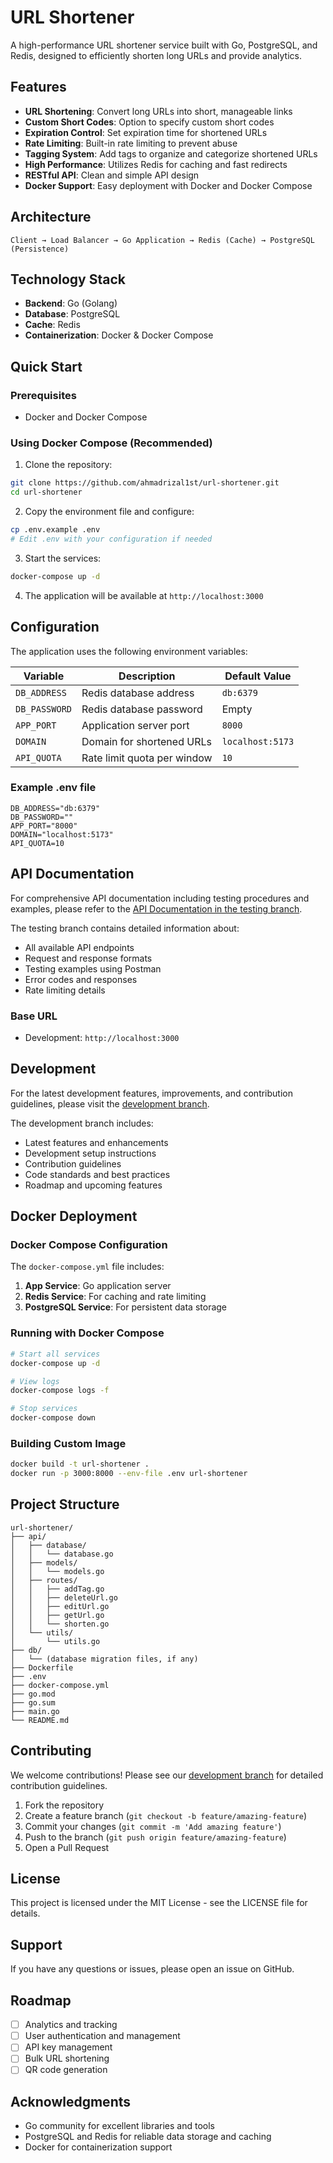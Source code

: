 # URL Shortener

A high-performance URL shortener service built with Go, PostgreSQL, and Redis, designed to efficiently shorten long URLs and provide analytics.

## Features

- **URL Shortening**: Convert long URLs into short, manageable links
- **Custom Short Codes**: Option to specify custom short codes
- **Expiration Control**: Set expiration time for shortened URLs
- **Rate Limiting**: Built-in rate limiting to prevent abuse
- **Tagging System**: Add tags to organize and categorize shortened URLs
- **High Performance**: Utilizes Redis for caching and fast redirects
- **RESTful API**: Clean and simple API design
- **Docker Support**: Easy deployment with Docker and Docker Compose

## Architecture

```
Client → Load Balancer → Go Application → Redis (Cache) → PostgreSQL (Persistence)
```

## Technology Stack

- **Backend**: Go (Golang)
- **Database**: PostgreSQL
- **Cache**: Redis
- **Containerization**: Docker & Docker Compose

## Quick Start

### Prerequisites

- Docker and Docker Compose

### Using Docker Compose (Recommended)

1. Clone the repository:

```bash
git clone https://github.com/ahmadrizal1st/url-shortener.git
cd url-shortener
```

2. Copy the environment file and configure:

```bash
cp .env.example .env
# Edit .env with your configuration if needed
```

3. Start the services:

```bash
docker-compose up -d
```

4. The application will be available at `http://localhost:3000`

## Configuration

The application uses the following environment variables:

| Variable      | Description                 | Default Value    |
| ------------- | --------------------------- | ---------------- |
| `DB_ADDRESS`  | Redis database address      | `db:6379`        |
| `DB_PASSWORD` | Redis database password     | Empty            |
| `APP_PORT`    | Application server port     | `8000`           |
| `DOMAIN`      | Domain for shortened URLs   | `localhost:5173` |
| `API_QUOTA`   | Rate limit quota per window | `10`             |

### Example .env file

```env
DB_ADDRESS="db:6379"
DB_PASSWORD=""
APP_PORT="8000"
DOMAIN="localhost:5173"
API_QUOTA=10
```

## API Documentation

For comprehensive API documentation including testing procedures and examples, please refer to the [API Documentation in the testing branch](https://github.com/ahmadrizal1st/url-shortener/tree/testing/#readme).

The testing branch contains detailed information about:

- All available API endpoints
- Request and response formats
- Testing examples using Postman
- Error codes and responses
- Rate limiting details

### Base URL

- Development: `http://localhost:3000`

## Development

For the latest development features, improvements, and contribution guidelines, please visit the [development branch](https://github.com/ahmadrizal1st/url-shortener/tree/develop/#readme).

The development branch includes:

- Latest features and enhancements
- Development setup instructions
- Contribution guidelines
- Code standards and best practices
- Roadmap and upcoming features

## Docker Deployment

### Docker Compose Configuration

The `docker-compose.yml` file includes:

1. **App Service**: Go application server
2. **Redis Service**: For caching and rate limiting
3. **PostgreSQL Service**: For persistent data storage

### Running with Docker Compose

```bash
# Start all services
docker-compose up -d

# View logs
docker-compose logs -f

# Stop services
docker-compose down
```

### Building Custom Image

```bash
docker build -t url-shortener .
docker run -p 3000:8000 --env-file .env url-shortener
```

## Project Structure

```
url-shortener/
├── api/
│   ├── database/
│   │   └── database.go
│   ├── models/
│   │   └── models.go
│   ├── routes/
│   │   ├── addTag.go
│   │   ├── deleteUrl.go
│   │   ├── editUrl.go
│   │   ├── getUrl.go
│   │   └── shorten.go
│   └── utils/
│       └── utils.go
├── db/
│   └── (database migration files, if any)
├── Dockerfile
├── .env
├── docker-compose.yml
├── go.mod
├── go.sum
├── main.go
└── README.md
```

## Contributing

We welcome contributions! Please see our [development branch](https://github.com/ahmadrizal1st/url-shortener/tree/develop/#readme) for detailed contribution guidelines.

1. Fork the repository
2. Create a feature branch (`git checkout -b feature/amazing-feature`)
3. Commit your changes (`git commit -m 'Add amazing feature'`)
4. Push to the branch (`git push origin feature/amazing-feature`)
5. Open a Pull Request

## License

This project is licensed under the MIT License - see the LICENSE file for details.

## Support

If you have any questions or issues, please open an issue on GitHub.

## Roadmap

- [ ] Analytics and tracking
- [ ] User authentication and management
- [ ] API key management
- [ ] Bulk URL shortening
- [ ] QR code generation

## Acknowledgments

- Go community for excellent libraries and tools
- PostgreSQL and Redis for reliable data storage and caching
- Docker for containerization support

